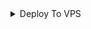 

<details><summary>Deploy To VPS</summary>
<p>
<pre>
git clone https://github.com/Visionx-x/Mo && cd Mo && pip3 install -U -r requirements.txt && python3 bot.py
</pre>
</p>
</details>
